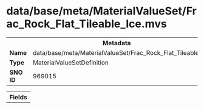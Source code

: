 <h1>data/base/meta/MaterialValueSet/Frac_Rock_Flat_Tileable_Ice.mvs</h1><table><tr><th colspan="100%">Metadata</th></tr><tr><td><b>Name</b></td><td>data/base/meta/MaterialValueSet/Frac_Rock_Flat_Tileable_Ice.mvs</td></tr><tr><td><b>Type</b></td><td>MaterialValueSetDefinition</td></tr><tr><td><b>SNO ID</b></td><td>969015</td></tr></table>

<table><tr><th colspan="100%">Fields</th></tr></table>

